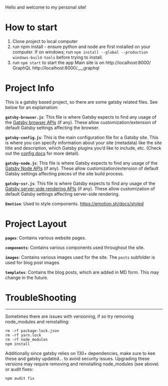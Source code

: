 

Hello and welcome to my personal site! 

# How to start
1) Clone project to local computer
2) run npm install - ensure python and node are first installed on your computer. 
If on windows; 
run `npm install --global --production windows-build-tools` before trying to install.
3) run ```npm start``` to start the app 
Main site is on http://localhost:8000/
GraphQL http://localhost:8000/___graphql


# Project Info

This is a gatsby based project, so there are some gatsby related files. See below for an explaination:

**`gatsby-browser.js`**: This file is where Gatsby expects to find any usage of the [Gatsby browser APIs](https://www.gatsbyjs.org/docs/browser-apis/) (if any). These allow customization/extension of default Gatsby settings affecting the browser.

**`gatsby-config.js`**: This is the main configuration file for a Gatsby site. This is where you can specify information about your site (metadata) like the site title and description, which Gatsby plugins you’d like to include, etc. (Check out the [config docs](https://www.gatsbyjs.org/docs/gatsby-config/) for more detail).

**`gatsby-node.js`**: This file is where Gatsby expects to find any usage of the [Gatsby Node APIs](https://www.gatsbyjs.org/docs/node-apis/) (if any). These allow customization/extension of default Gatsby settings affecting pieces of the site build process.

**`gatsby-ssr.js`**: This file is where Gatsby expects to find any usage of the [Gatsby server-side rendering APIs](https://www.gatsbyjs.org/docs/ssr-apis/) (if any). These allow customization of default Gatsby settings affecting server-side rendering.

**`Emotion`**: Used to style components. https://emotion.sh/docs/styled

# Project Layout

**`pages`**: Contains various website pages.

**`components`**: Contains various components used throughout the site.

**`images`**: Contains various images used for the site. The `posts` subfolder is used for blog post images. 

**`templates`**: Contains the blog posts, which are added in MD form. This may change in the future. 


# TroubleShooting
---

Sometimes there are issues with versioning, if so try removing node_modules and reinstalling: 
```
rm -rf package-lock.json 
rm -rf yarn.lock
rm -rf node_modules
npm install
```

Additionally since gatsby relies on 130+ dependencies, make sure to kee these and gatsby updated... to avoid security issues. Upgrading these versions may require removing and reinstalling node_modules (see above) or audit fixes:

```npm audit fix```